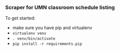 ### Scraper for UMN classroom schedule listing

To get started:
- make sure you have pip and virtualenv
- `virtualenv venv` 
- `. venv/bin/activate`
- `pip install -r requirements.pip`
